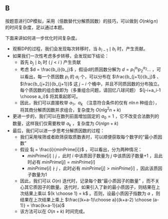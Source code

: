 
## B

按题意进行DP模拟，采用（倍数替代分解质因数）的技巧，可以做到 $O(nk\lg{n})$ 的时间复杂度，足以通过本题。

下面来讲如何进一步优化时间复杂度。

* 观察DP的过程，我们会发现每次转移时，当 $b_{i-1}\mid b_i$ 时，产生贡献。
* 如果我们一次性考虑多步转移，会发现如下结论：
    * 首先 $b_j \mid b_i$ 时 ( $j\lt i$ ) 产生贡献
    * 考虑 $d = \frac{b_i}{b_j}$ ，假设d的质因数分解为 $d=p_1^{a_1}p_2^{a_2}...$ ，可以看出，每一个质因数 $p_i$ 的 $a_i$ 个，可以分布在 $\frac{b_{j+1}}{b_j}$ 、 $\frac{b_{j+2}}{b_{j+1}}$ 这 $j-i$ 个桶中，并且不同质因数的分布独立。每个质因数的组合数即为（多重组合问题，请回忆八球问题） ${j-i+a_i-1 \choose a_i}$ 将其乘起即可。
    * 因此，我们可以直接枚举 $a_1，a_k$ （注意符合条件的仅有 $n\ln{n}$ 种组合），将其商分解质因数并求组合，复杂度为 $O(n\lg ^2{n} + k)$
* 更进一步的，我们可以在数列前面增加固定的 $a_0=1$ ，它不改变合法数列的数量，这样我们仅需要枚举 $a_k$ ，复杂度为 $O(nlgn + k)$
* 最后，我们可以进一步思考分解质因数的过程：
    * 我们采用埃筛或者欧筛获取质数表时，可以顺便获取每个数字的“最小质因数”
    * 假设 $j = \frac{i}{minPrime[i]}$ ，可以看出，分为两种情况：
        * $minPrime[i] \mid j$ ，此时 $i$ 中该质因子数量为 $j$ 中该质因子数量+1 ，且此时必有 $minPrime[j] = minPrime[i]$
        * $minPrime[i] \nmid j$ ，此时必有 $minPrime[j] \gt minPrime[i]$ ，因此该质因子数量为1
    * 因此，我们可以 $O(n)$ 迭代时，记录每个数“最小质因子的数量” ，而不关心其它质因子的数量。迭代时，如果引入了新的最小质因子，则结果在上次结果上乘以 ${k \choose 1} = k$ 。否则，设最小质因子指数为 $a$ ，则结果在上次结果上乘上 $\frac{(k+a-1)\choose a}{(k+a-2) \choose (a-1)} = \frac{k+a-1}{a}$
    * 该方法可以在 $O(n+k)$ 时间完成。